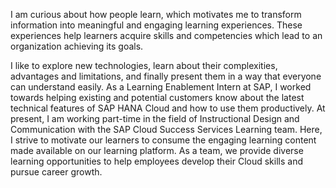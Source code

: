 I am curious about how people learn, which motivates me to transform information into meaningful and engaging learning experiences. These experiences help learners acquire skills and competencies which lead to an organization achieving its goals.

I like to explore new technologies, learn about their complexities, advantages and limitations, and finally present them in a way that everyone can understand easily. As a Learning Enablement Intern at SAP, I worked towards helping existing and potential customers know about the latest technical features of SAP HANA Cloud and how to use them productively. At present, I am working part-time in the field of Instructional Design and Communication with the SAP Cloud Success Services Learning team. Here, I strive to motivate our learners to consume the engaging learning content made available on our learning platform. As a team, we provide diverse learning opportunities to help employees develop their Cloud skills and pursue career growth.
